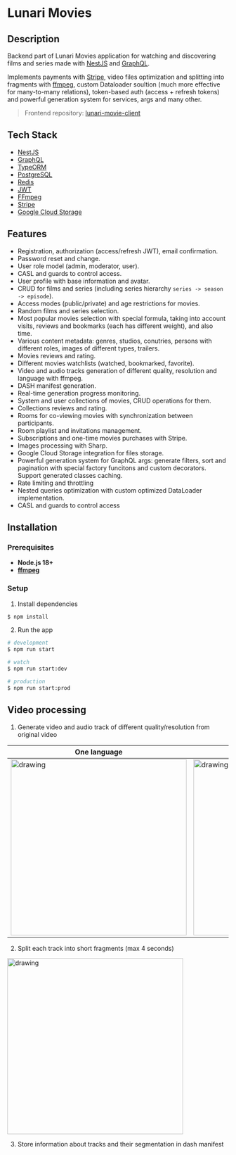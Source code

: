 # Lunari Movies

## Description

Backend part of Lunari Movies application for watching and discovering films and series made with [NestJS](https://nestjs.com/) and [GraphQL](https://graphql.org/).

Implements payments with [Stripe](https://stripe.com/), video files optimization and splitting into fragments with [ffmpeg](https://www.ffmpeg.org/), custom Dataloader soultion (much more effective for many-to-many relations), token-based auth (access + refresh tokens) and powerful generation system for services, args and many other.

> Frontend repository: [lunari-movie-client](https://github.com/AshedFox/lunari-movie-client)

## Tech Stack

- [NestJS](https://nestjs.com/)
- [GraphQL](https://graphql.org/)
- [TypeORM](https://typeorm.io/)
- [PostgreSQL](https://www.postgresql.org/)
- [Redis](https://redis.io/)
- [JWT](https://jwt.io/)
- [FFmpeg](https://ffmpeg.org/)
- [Stripe](https://stripe.com/)
- [Google Cloud Storage](https://cloud.google.com/storage)

## Features

- Registration, authorization (access/refresh JWT), email confirmation.
- Password reset and change.
- User role model (admin, moderator, user).
- CASL and guards to control access.
- User profile with base information and avatar.
- CRUD for films and series (including series hierarchy `series -> season -> episode`).
- Access modes (public/private) and age restrictions for movies.
- Random films and series selection.
- Most popular movies selection with special formula, taking into account visits, reviews and bookmarks (each has different weight), and also time.
- Various content metadata: genres, studios, conutries, persons with different roles, images of different types, trailers.
- Movies reviews and rating.
- Different movies watchlists (watched, bookmarked, favorite).
- Video and audio tracks generation of different quality, resolution and language with ffmpeg.
- DASH manifest generation.
- Real-time generation progress monitoring.
- System and user collections of movies, CRUD operations for them.
- Collections reviews and rating.
- Rooms for co-viewing movies with synchronization between participants.
- Room playlist and invitations management.
- Subscriptions and one-time movies purchases with Stripe.
- Images processing with Sharp.
- Google Cloud Storage integration for files storage.
- Powerful generation system for GraphQL args: generate filters, sort and pagination with special factory funcitons and custom decorators. Support generated classes caching.
- Rate limiting and throttling
- Nested queries optimization with custom optimized DataLoader implementation.
- CASL and guards to control access

## Installation

### Prerequisites

- **Node.js 18+**
- **[ffmpeg](https://www.ffmpeg.org/download.html)**

### Setup

1. Install dependencies

```bash
$ npm install
```

2. Run the app

```bash
# development
$ npm run start
```

```bash
# watch
$ npm run start:dev
```

```bash
# production
$ npm run start:prod
```

## Video processing

1. Generate video and audio track of different quality/resolution from original video
   
  | One language                                                                                                                     |  Multiple languages                                                                                                               |
  |----------------------------------------------------------------------------------------------------------------------------------|-----------------------------------------------------------------------------------------------------------------------------------|
  | <img src="https://github.com/user-attachments/assets/67488f2a-2b7d-4be6-b7fb-8d8f2135be11" alt="drawing" style="height:400px;"/> | <img src="https://github.com/user-attachments/assets/d967b013-cc91-4dbb-a5b1-6e9c36a2836a" alt="drawing" style="height:400px;"/> |

2. Split each track into short fragments (max 4 seconds)

<img src="https://github.com/user-attachments/assets/90ce0ae9-6d10-4bee-aadd-7375ce5c83dc" alt="drawing" style="height:400px;"/>

3. Store information about tracks and their segmentation in dash manifest

